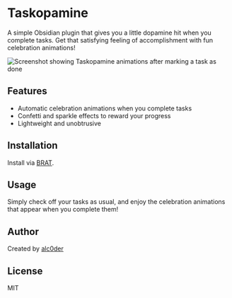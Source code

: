 # Taskopamine

A simple Obsidian plugin that gives you a little dopamine hit when you complete tasks. Get that satisfying feeling of accomplishment with fun celebration animations!

![Screenshot showing Taskopamine animations after marking a task as done](./assets/Screenshot%202025-06-14%20at%201.31.01 AM.png)

## Features

- Automatic celebration animations when you complete tasks
- Confetti and sparkle effects to reward your progress
- Lightweight and unobtrusive

## Installation

Install via [BRAT](https://github.com/TfTHacker/obsidian42-brat).

## Usage

Simply check off your tasks as usual, and enjoy the celebration animations that appear when you complete them!

## Author

Created by [alc0der](https://github.com/alc0der)

## License

MIT
